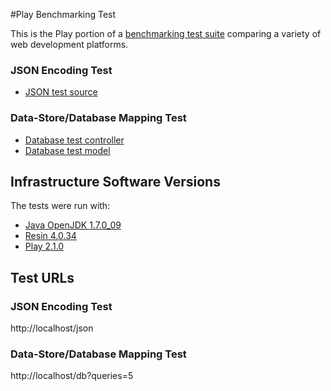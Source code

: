#Play Benchmarking Test

This is the Play portion of a [benchmarking test suite](../) comparing a variety of web development platforms.

### JSON Encoding Test

* [JSON test source](app/controllers/Application.java)

### Data-Store/Database Mapping Test

* [Database test controller](app/controllers/Application.scala)
* [Database test model](app/models/World.java)

## Infrastructure Software Versions
The tests were run with:

* [Java OpenJDK 1.7.0_09](http://openjdk.java.net/)
* [Resin 4.0.34](http://www.caucho.com/)
* [Play 2.1.0](http://http://www.playframework.com/)

## Test URLs
### JSON Encoding Test

http://localhost/json

### Data-Store/Database Mapping Test

http://localhost/db?queries=5
